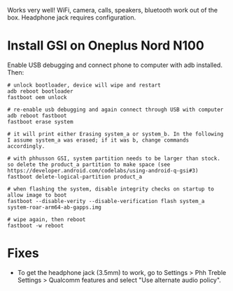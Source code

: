 Works very well! WiFi, camera, calls, speakers, bluetooth work out of the box. Headphone jack requires configuration.

# Install GSI on Oneplus Nord N100

Enable USB debugging and connect phone to computer with adb installed. Then:

```
# unlock bootloader, device will wipe and restart
adb reboot bootloader
fastboot oem unlock

# re-enable usb debugging and again connect through USB with computer
adb reboot fastboot
fastboot erase system

# it will print either Erasing system_a or system_b. In the following I assume system_a was erased; if it was b, change commands accordingly.

# with phhusson GSI, system partition needs to be larger than stock. so delete the product_a partition to make space (see https://developer.android.com/codelabs/using-android-q-gsi#3)
fastboot delete-logical-partition product_a

# when flashing the system, disable integrity checks on startup to allow image to boot
fastboot --disable-verity --disable-verification flash system_a system-roar-arm64-ab-gapps.img

# wipe again, then reboot
fastboot -w reboot
```

# Fixes

- To get the headphone jack (3.5mm) to work, go to Settings > Phh Treble Settings > Qualcomm features and select "Use alternate audio policy".